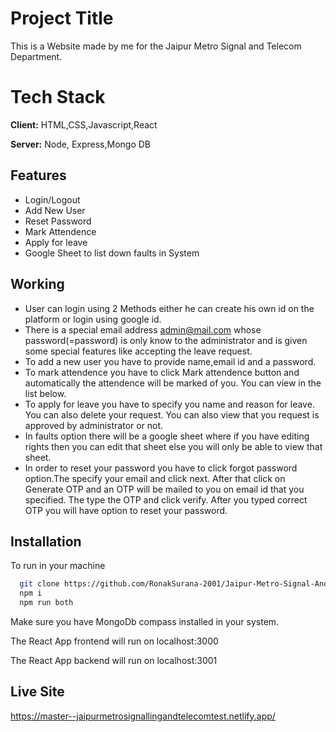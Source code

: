 
# Project Title
This is a Website made by me for the Jaipur Metro Signal and Telecom Department.

# Tech Stack

**Client:** HTML,CSS,Javascript,React

**Server:** Node, Express,Mongo DB


## Features

- Login/Logout
- Add New User  
- Reset Password
- Mark Attendence
- Apply for leave  
- Google Sheet to list down faults in System  

## Working  

- User can login using 2 Methods either he can create his own id on the platform or login using google id.  
- There is a special email address admin@mail.com whose password(=password) is only know to the administrator and is given some special features like accepting the leave request. 
- To add a new user you have to provide name,email id and a password.  
- To mark attendence you have to click Mark attendence button and automatically the attendence will be marked of you. You can view in the list below.  
-  To apply for leave you have to specify you name and reason for leave. You can also delete your request. You can also view that you request is approved by administrator or not.  
- In faults option there will be a google sheet where if you have editing rights then you can edit that sheet else you will only be able to view that sheet.  
- In order to reset your password you have to click forgot password option.The specify your email and click next. After that click on Generate OTP and an OTP will be mailed to you on email id that you specified. The type the OTP and click verify. After you typed correct OTP you will have option to reset your password.


## Installation

To run in your machine

```bash
  git clone https://github.com/RonakSurana-2001/Jaipur-Metro-Signal-And-Telecom.git
  npm i
  npm run both
```
Make sure you have MongoDb compass installed in your system.    

The React App frontend will run on localhost:3000    

The React App backend will run on localhost:3001  

## Live Site  
https://master--jaipurmetrosignallingandtelecomtest.netlify.app/